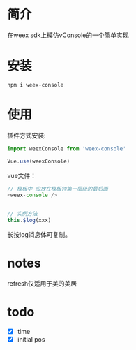# 简介

在weex sdk上模仿vConsole的一个简单实现

# 安装

```shell
npm i weex-console
```

# 使用

插件方式安装:
```js
import weexConsole from 'weex-console'

Vue.use(weexConsole)
```

vue文件：
```js
// 模板中 应放在模板钟第一层级的最后面
<weex-console />


// 实例方法
this.$log(xxx)
```

长按log消息体可复制。

# notes

refresh仅适用于美的美居

# todo

- [x] time
- [x] initial pos